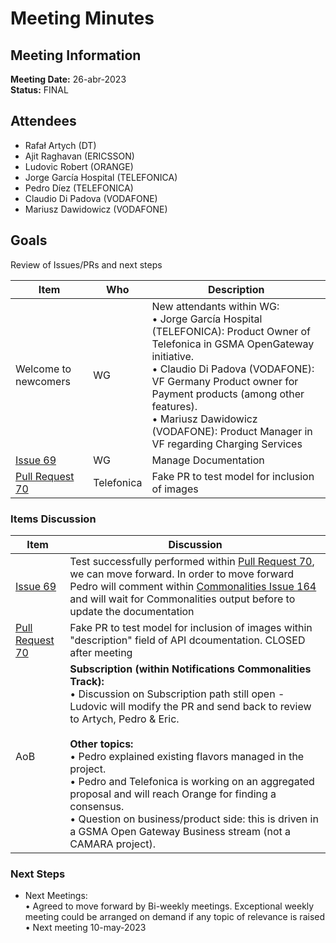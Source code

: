 # Meeting Minutes
## Meeting Information
**Meeting Date:** 26-abr-2023<br/>
**Status:** FINAL

## Attendees
- Rafał Artych (DT)
- Ajit Raghavan (ERICSSON)
- Ludovic Robert (ORANGE)
- Jorge García Hospital (TELEFONICA)
- Pedro Díez (TELEFONICA)
- Claudio Di Padova (VODAFONE)
- Mariusz Dawidowicz (VODAFONE)


## Goals
Review of Issues/PRs and next steps</br>

Item | Who | Description
---- | ---- | ----
Welcome to newcomers | WG | New attendants within WG:<br/> • Jorge García Hospital (TELEFONICA): Product Owner of Telefonica in GSMA OpenGateway initiative.<br/> • Claudio Di Padova (VODAFONE): VF Germany Product owner for Payment products (among other features).<br/> • Mariusz Dawidowicz (VODAFONE): Product Manager in VF regarding Charging Services
[Issue 69](https://github.com/camaraproject/CarrierBillingCheckOut/issues/69) | WG | Manage Documentation
[Pull Request 70](https://github.com/camaraproject/CarrierBillingCheckOut/pull/70) | Telefonica | Fake PR to test model for inclusion of images


### Items Discussion

Item | Discussion
---- | ---- 
[Issue 69](https://github.com/camaraproject/CarrierBillingCheckOut/issues/69) | Test successfully performed within [Pull Request 70](https://github.com/camaraproject/CarrierBillingCheckOut/pull/70), we can move forward. In order to move forward Pedro will comment within [Commonalities Issue 164](https://github.com/camaraproject/WorkingGroups/issues/164) and will wait for Commonalities output before to update the documentation
[Pull Request 70](https://github.com/camaraproject/CarrierBillingCheckOut/pull/70) | Fake PR to test model for inclusion of images within "description" field of API dcoumentation. CLOSED after meeting
AoB | **Subscription (within Notifications Commonalities Track):**<br/> • Discussion on Subscription path still open - Ludovic will modify the PR and send back to review to Artych, Pedro & Eric.<br><br/>**Other topics:**<br/> • Pedro explained existing flavors managed in the project.<br/> • Pedro and Telefonica is working on an aggregated proposal and will reach Orange for finding a consensus.<br/> • Question on business/product side: this is driven in a GSMA Open Gateway Business stream (not a CAMARA project).


### Next Steps
- Next Meetings:<br/>
  • Agreed to move forward by Bi-weekly meetings. Exceptional weekly meeting could be arranged on demand if any topic of relevance is raised<br/>
  • Next meeting 10-may-2023<br/>
